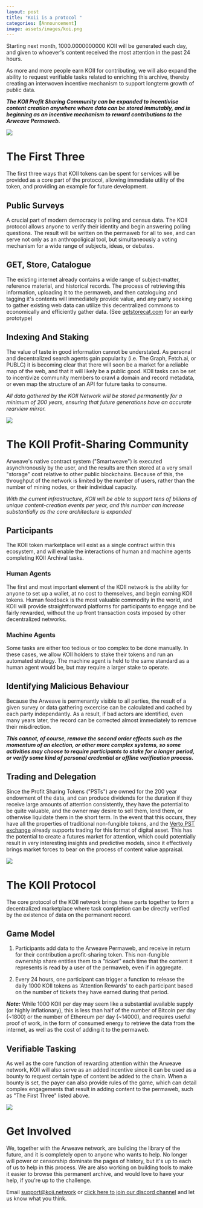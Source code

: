 ```yaml
---
layout: post
title: "Koii is a protocol "
categories: [Announcement]
image: assets/images/koi.png
---
```


Starting next month, 1000.0000000000 KOII will be generated each day, and given to whoever's content received the most attention in the past 24 hours.

As more and more people earn KOII for contributing, we will also expand the ability to request verifiable tasks related to enriching this archive, thereby creating an interwoven incentive mechanism to support longterm growth of public data.

**_The KOII Profit Sharing Community can be expanded to incentivise content creation anywhere where data can be stored immutably, and is beginning as an incentive mechanism to reward contributions to the Arweave Permaweb._**

<img class="sectionDivider" src="/assets/images/koi-divider.png">

# The First Three

The first three ways that KOII tokens can be spent for services will be provided as a core part of the protocol, allowing immediate utility of the token, and providing an example for future development.

## Public Surveys

A crucial part of modern democracy is polling and census data. The KOII protocol allows anyone to verify their identity and begin answering polling questions. The result will be written on the permaweb for all to see, and can serve not only as an anthropoligical tool, but simultaneously a voting mechanism for a wide range of subjects, ideas, or debates.

## GET, Store, Catalogue

The existing internet already contains a wide range of subject-matter, reference material, and historical records. The process of retrieving this information, uploading it to the permaweb, and then cataloguing and tagging it's contents will immediately provide value, and any party seeking to gather existing web data can utilize this decentralized commons to economically and efficiently gather data. (See [getstorecat.com](https://getstorecat.com/) for an early prototype)

## Indexing And Staking

The value of taste in good information cannot be understated. As personal and decentralized search agents gain popularity (i.e. The Graph, Fetch.ai, or PUBLC) it is becoming clear that there will soon be a market for a reliable map of the web, and that it will likely be a public good. KOII tasks can be set to incentivize community members to crawl a domain and record metadata, or even map the structure of an API for future tasks to consume.

_All data gathered by the KOII Network will be stored permanently for a minimum of 200 years, ensuring that future generations have an accurate rearview mirror._

<img class="sectionDivider" src="/assets/images/koi-divider.png">

# The KOII Profit-Sharing Community

Arweave's native contract system ("Smartweave") is executed asynchronously by the user, and the results are then stored at a very small "storage" cost relative to other public blockchains. Because of this, the throughput of the network is limited by the number of users, rather than the number of mining nodes, or their individual capacity.

_With the current infrastructure, KOII will be able to support tens of billions of unique content-creation events per year, and this number can increase substantially as the core architecture is expanded_

## Participants

The KOII token marketplace will exist as a single contract within this ecosystem, and will enable the interactions of human and machine agents completing KOII Archival tasks.

### Human Agents

The first and most important element of the KOII network is the ability for anyone to set up a wallet, at no cost to themselves, and begin earning KOII tokens. Human feedback is the most valuable commodity in the world, and KOII will provide straightforward platforms for participants to engage and be fairly rewarded, without the up front transaction costs imposed by other decentralized networks.

### Machine Agents

Some tasks are either too tedious or too complex to be done manually. In these cases, we allow KOII holders to stake their tokens and run an automated strategy. The machine agent is held to the same standard as a human agent would be, but may require a larger stake to operate.

## Identifying Malicious Behaviour

Because the Arweave is permenantly visible to all parties, the result of a given survey or data gathering excercise can be calculated and cached by each party independantly. As a result, if bad actors are identified, even many years later, the record can be corrected almost immediately to remove their misdirection.

**_This cannot, of course, remove the second order effects such as the momentum of an election, or other more complex systems, so some activities may choose to require participants to stake for a longer period, or verify some kind of personal credential or offline verification process._**

## Trading and Delegation

Since the Profit Sharing Tokens ("PSTs") are owned for the 200 year endowment of the data, and can produce dividends for the duration if they receive large amounts of attention consistently, they have the potential to be quite valuable, and the owner may desire to sell them, lend them, or otherwise liquidate them in the short term. In the event that this occurs, they have all the properties of traditional non-fungible tokens, and the [Verto PST exchange](verto.exchange) already supports trading for this format of digital asset. This has the potential to create a futures market for attention, which could potentially result in very interesting insights and predictive models, since it effectively brings market forces to bear on the process of content value appraisal.

<img class="sectionDivider" src="/assets/images/koi-divider.png">

# The KOII Protocol

The core protocol of the KOII network brings these parts together to form a decentralized marketplace where task completion can be directly verified by the existence of data on the permanent record.

## Game Model

1. Participants add data to the Arweave Permaweb, and receive in return for their contribution a profit-sharing token. This non-fungible ownership share entitles them to a _"ticket"_ each time that the content it represents is read by a user of the permaweb, even if in aggregate.

2. Every 24 hours, one participant can trigger a function to release the daily 1000 KOII tokens as 'Attention Rewards' to each participant based on the number of tickets they have earned during that period.

**_Note:_** While 1000 KOII per day may seem like a substantial available supply (or highly inflationary), this is less than half of the number of Bitcoin per day (~1800) or the number of Ethereum per day (~14000), and requires useful proof of work, in the form of consumed energy to retrieve the data from the internet, as well as the cost of adding it to the permaweb.

## Verifiable Tasking

As well as the core function of rewarding attention within the Arweave network, KOII will also serve as an added incentive since it can be used as a bounty to request certain type of content be added to the chain. When a bounty is set, the payer can also provide rules of the game, which can detail complex engagements that result in adding content to the permaweb, such as "The First Three" listed above.

<img class="sectionDivider" src="/assets/images/koi-divider.png">

# Get Involved

We, together with the Arweave network, are building the library of the future, and it is completely open to anyone who wants to help. No longer will power or censorship dominate the pages of history, but it's up to each of us to help in this process. We are also working on building tools to make it easier to browse this permanent archive, and would love to have your help, if you're up to the challenge.

Email [support@koii.network](mailto:support@koii.network) or [click here to join our discord channel](https://discord.gg/koiin) and let us know what you think.
